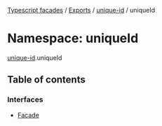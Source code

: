 [Typescript facades](../index.md) / [Exports](../modules.md) / [unique-id](unique_id.md) / uniqueId

# Namespace: uniqueId

[unique-id](unique_id.md).uniqueId

## Table of contents

### Interfaces

- [Facade](../interfaces/unique_id.uniqueId.Facade.md)
